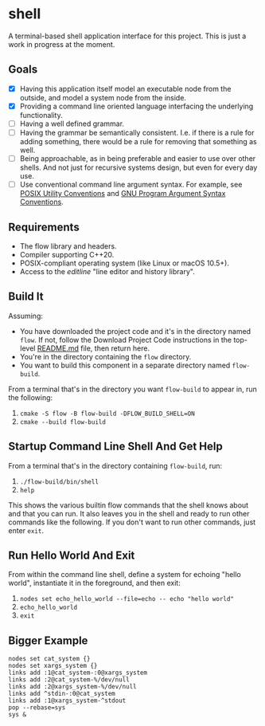 # shell

A terminal-based shell application interface for this project.
This is just a work in progress at the moment.

## Goals

- [x] Having this application itself model an executable node from the outside, and model
      a system node from the inside.
- [x] Providing a command line oriented language interfacing the underlying functionality.
- [ ] Having a well defined grammar.
- [ ] Having the grammar be semantically consistent. I.e. if there is a rule for adding
      something, there would be a rule for removing that something as well.
- [ ] Being approachable, as in being preferable and easier to use over other shells.
      And not just for recursive systems design, but even for every day use.
- [ ] Use conventional command line argument syntax. For example, see
      [POSIX Utility Conventions](https://pubs.opengroup.org/onlinepubs/9699919799/basedefs/V1_chap12.html)
      and
      [GNU Program Argument Syntax Conventions](https://www.gnu.org/software/libc/manual/html_node/Argument-Syntax.html).

## Requirements

- The flow library and headers.
- Compiler supporting C++20.
- POSIX-compliant operating system (like Linux or macOS 10.5+).
- Access to the _editline_ "line editor and history library".

## Build It

Assuming:
- You have downloaded the project code and it's in the directory named `flow`.
  If not, follow the Download Project Code instructions in the top-level
  [README.md](../README.md) file, then return here.
- You're in the directory containing the `flow` directory.
- You want to build this component in a separate directory named `flow-build`.

From a terminal that's in the directory you want `flow-build` to appear in, run the following:
1. `cmake -S flow -B flow-build -DFLOW_BUILD_SHELL=ON`
1. `cmake --build flow-build`

## Startup Command Line Shell And Get Help

From a terminal that's in the directory containing `flow-build`, run:
1. `./flow-build/bin/shell`
1. `help`

This shows the various builtin flow commands that the shell knows about and that you can run.
It also leaves you in the shell and ready to run other commands like the following.
If you don't want to run other commands, just enter `exit`.

## Run Hello World And Exit

From within the command line shell,
define a system for echoing "hello world",
instantiate it in the foreground,
and then exit:
1. `nodes set echo_hello_world --file=echo -- echo "hello world"`
1. `echo_hello_world`
1. `exit`

## Bigger Example

```
nodes set cat_system {}
nodes set xargs_system {}
links add :1@cat_system-:0@xargs_system
links add :2@cat_system-%/dev/null
links add :2@xargs_system-%/dev/null
links add ^stdin-:0@cat_system
links add :1@xargs_system-^stdout
pop --rebase=sys
sys &
```

